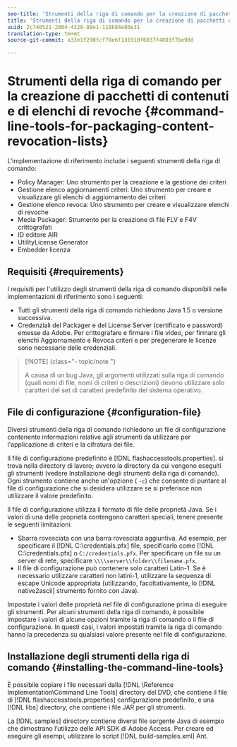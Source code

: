 ```yaml
---
seo-title: 'Strumenti della riga di comando per la creazione di pacchetti di contenuti e di elenchi di revoche '
title: 'Strumenti della riga di comando per la creazione di pacchetti di contenuti e di elenchi di revoche '
uuid: 2c740521-2004-4320-88e1-118b84e80e31
translation-type: tm+mt
source-git-commit: a33e1f290fcf78e6f131910f6037f4803f7be98d

---
```



# Strumenti della riga di comando per la creazione di pacchetti di contenuti e di elenchi di revoche {#command-line-tools-for-packaging-content-revocation-lists}

L&#39;implementazione di riferimento include i seguenti strumenti della riga di comando:

* Policy Manager: Uno strumento per la creazione e la gestione dei criteri
* Gestione elenco aggiornamenti criteri: Uno strumento per creare e visualizzare gli elenchi di aggiornamento dei criteri
* Gestione elenco revoca: Uno strumento per creare e visualizzare elenchi di revoche
* Media Packager: Strumento per la creazione di file FLV e F4V crittografati
* ID editore AIR
* UtilityLicense Generator
* Embedder licenza

## Requisiti {#requirements}

I requisiti per l&#39;utilizzo degli strumenti della riga di comando disponibili nelle implementazioni di riferimento sono i seguenti:

* Tutti gli strumenti della riga di comando richiedono Java 1.5 o versione successiva.
* Credenziali del Packager e del License Server (certificato e password) emesse da Adobe. Per crittografare e firmare i file video, per firmare gli elenchi Aggiornamento e Revoca criteri e per pregenerare le licenze sono necessarie delle credenziali.

>[!NOTE] {class=&quot;- topic/note &quot;}
>
>A causa di un bug Java, gli argomenti utilizzati sulla riga di comando (quali nomi di file, nomi di criteri o descrizioni) devono utilizzare solo caratteri del set di caratteri predefinito del sistema operativo.

## File di configurazione {#configuration-file}

Diversi strumenti della riga di comando richiedono un file di configurazione contenente informazioni relative agli strumenti da utilizzare per l&#39;applicazione di criteri e la cifratura dei file.

Il file di configurazione predefinito è [!DNL flashaccesstools.properties]. si trova nella directory di lavoro; ovvero la directory da cui vengono eseguiti gli strumenti (vedere Installazione degli strumenti della riga di comando). Ogni strumento contiene anche un&#39;opzione ( `-c`) che consente di puntare al file di configurazione che si desidera utilizzare se si preferisce non utilizzare il valore predefinito.

Il file di configurazione utilizza il formato di file delle proprietà Java. Se i valori di una delle proprietà contengono caratteri speciali, tenere presente le seguenti limitazioni:

* Sbarra rovesciata con una barra rovesciata aggiuntiva. Ad esempio, per specificare il [!DNL C:\credentials.pfx] file, specificarlo come [!DNL C:\\credentials.pfx] o `C:/credentials.pfx`. Per specificare un file su un server di rete, specificare `\\\\server\\folder\\filename.pfx`.
* Il file di configurazione può contenere solo caratteri Latin-1. Se è necessario utilizzare caratteri non latini-1, utilizzare la sequenza di escape Unicode appropriata (utilizzando, facoltativamente, lo [!DNL native2ascii] strumento fornito con Java).

Impostate i valori delle proprietà nel file di configurazione prima di eseguire gli strumenti. Per alcuni strumenti della riga di comando, è possibile impostare i valori di alcune opzioni tramite la riga di comando o il file di configurazione. In questi casi, i valori impostati tramite la riga di comando hanno la precedenza su qualsiasi valore presente nel file di configurazione.

## Installazione degli strumenti della riga di comando {#installing-the-command-line-tools}

È possibile copiare i file necessari dalla [!DNL \Reference Implementation\Command Line Tools] directory del DVD, che contiene il file di [!DNL flashaccesstools.properties] configurazione predefinito, e una [!DNL libs] directory, che contiene i file JAR per gli strumenti.

La [!DNL samples] directory contiene diversi file sorgente Java di esempio che dimostrano l’utilizzo delle API SDK di Adobe Access. Per creare ed eseguire gli esempi, utilizzare lo script [!DNL build-samples.xml] Ant.